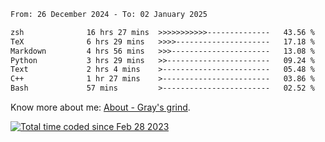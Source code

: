 <!--START_SECTION:waka-->

```txt
From: 26 December 2024 - To: 02 January 2025

zsh              16 hrs 27 mins  >>>>>>>>>>>--------------   43.56 %
TeX              6 hrs 29 mins   >>>>---------------------   17.18 %
Markdown         4 hrs 56 mins   >>>----------------------   13.08 %
Python           3 hrs 29 mins   >>-----------------------   09.24 %
Text             2 hrs 4 mins    >------------------------   05.48 %
C++              1 hr 27 mins    >------------------------   03.86 %
Bash             57 mins         >------------------------   02.52 %
```

<!--END_SECTION:waka-->

<!-- [![grayxu's github stats](https://github-readme-stats.vercel.app/api?username=grayxu&count_private=true&show_icons=true)](https://github.com/grayxu) -->

Know more about me: [About - Gray's grind](https://www.grayxu.cn/).
<p align="left">
  <a href="https://wakatime.com/@c69eb31e-43a1-463f-8968-c3449e386f57"><img src="https://wakatime.com/badge/user/c69eb31e-43a1-463f-8968-c3449e386f57.svg" title="Total time coded since Feb 28 2023" /></a>
</p>

